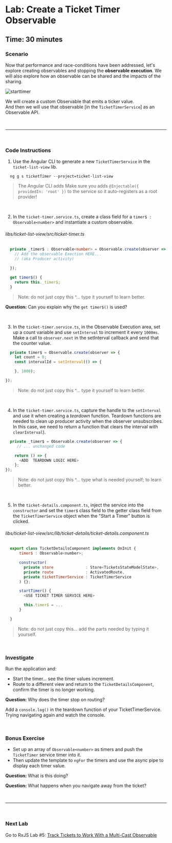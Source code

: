 # Lab: Create a Ticket Timer Observable

## Time: 30 minutes

### Scenario

Now that performance and race-conditions have been addressed, let's explore creating observables and stopping the **observable execution**. We will also explore how an observable can be shared and the impacts of the sharing.

![starttimer](https://user-images.githubusercontent.com/210413/35164280-5fc82abc-fd0f-11e7-97f8-e71ef3618c6c.jpg)

We will create a custom Observable that emits a ticker value.<br/>
And then we will use that observable [in the `TicketTimerService`] as an Observable API.

<br/>

----

<br/>

### Code Instructions

1. Use the Angular CLI to generate a new `TicketTimerService` in the `ticket-list-view` lib.


  ```console
    ng g s ticketTimer --project=ticket-list-view 
  ```

   >  The Angular CLI adds Make sure you adds `@Injectable({  providedIn: 'root' })` to the service so it auto-registers as a root provider!

<br/>

2. In the `ticket-timer.service.ts`, create a class field for a `timer$ : Observable<number>` and instantiate a custom observable.

  ###### libs/ticket-list-view/src/ticket-timer.ts

  ```typescript
    private _timer$ : Observable<number> = Observable.create(observer => {
      // Add the observable Exection HERE...
      // (aka Producer activity)

    });

    get timer$() {
      return this._timer$;
    }
  ```

  >  Note: do not just copy this ^... type it yourself to learn better.

  **Question:** Can you explain why the `get timer$()` is used?

  <br/>

3. In the `ticket-timer.service.ts`, in the Observable Execution area, set up a count variable and use `setInterval` to increment it every `1000ms`. Make a call to `observer.next` in the setInterval callback and send that the counter value.

  ```typescript
    private timer$ = Observable.create(observer => {
      let count = 0;
      const intervalId = setInterval(() => {

      }, 1000);

  });
  ```

  >  Note: do not just copy this ^... type it yourself to learn better.

  <br/>

4. In the `ticket-timer.service.ts`, capture the handle to the `setInterval` and use it when creating a *teardown* function. Teardown functions are needed to clean up producer activity when the observer unsubscribes. In this case, we need to return a function that clears the interval with `clearInterval`).

  ```typescript
    private _timer$ = Observable.create(observer => {
       // ... unchanged code

      return () => {
        <ADD  TEARDOWN LOGIC HERE>
      };
  });
  ```

  >  Note: do not just copy this ^... type what is needed yourself; to learn better.

  <br/>


5. In the `ticket-details.component.ts`, inject the service into the `constructor` and set the `timer$` class field to the getter class field from the `TicketTimerService` object when the "Start a Timer" button is clicked.

  ###### libs/ticket-list-view/src/lib/ticket-details/ticket-details.component.ts

  ```js
    export class TicketDetailsComponent implements OnInit {
        timer$ : Observable<number>;

        constructor(
          private store              : Store<TicketsStateModelState>,
          private route              : ActivatedRoute,
          private ticketTimerService : TicketTimerService
        ) {};

        startTimer() {
          <USE TICKET TIMER SERVICE HERE>

          this.timer$ = ...
        }

    }
  ```

   >  Note: do not just copy this... add the parts needed by typing it yourself.

  <br/>

### Investigate

Run the application and:

*  Start the timer... see the timer values increment.
*  Route to a different view and return to the `TicketDetailsComponent`, confirm the timer is no longer working.

**Question:** Why does the timer stop on routing?

Add a `console.log()` in the teardown function of your TicketTimerService. Trying navigating again and watch the console.

<br/>

### Bonus Exercise

*  Set up an array of `Observable<number>` as timers and push the `TicketTimer` service timer into it.
*  Then update the template to `ngFor` the timers and use the async pipe to display each timer value.

**Question:** What is this doing?

**Question:** What happens when you navigate away from the ticket?


<br/>

----

<br/>

### Next Lab

Go to RxJS Lab #5: [Track Tickets to Work With a Multi-Cast Observable](lab-5.md)
